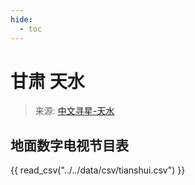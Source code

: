 ```yaml
---
hide:
  - toc
---
```


# 甘肃 天水

> 来源: [中文寻星-天水](http://dtmb.saoing.com/tianshui.htm)

## 地面数字电视节目表

{{ read_csv("../../data/csv/tianshui.csv") }}
